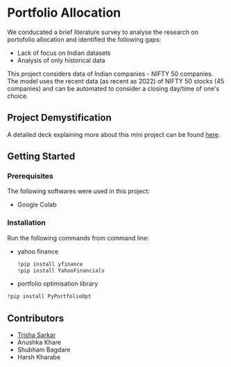 # Portfolio Allocation

We conducated a brief literature survey to analyse the research on portofolio allocation and identified the following gaps:
* Lack of focus on Indian datasets
* Analysis of only historical data

This project considers data of Indian companies - NIFTY 50 companies. The model uses the recent data (as recent as 2022) of NIFTY 50 stocks (45 companies) and can be automated to consider a closing day/time of one's choice.

## Project Demystification

A detailed deck explaining more about this mini project can be found [here](https://docs.google.com/presentation/d/18la-hsHnLZAO2HYmpOZmQBU4qd-8KqZg24Bts4TkDXw/edit?usp=sharing).

<!-- GETTING STARTED -->
## Getting Started

### Prerequisites

The following softwares were used in this project:
* Google Colab

### Installation

Run the following commands from command line:
* yahoo finance
   ```sh
   !pip install yfinance
   !pip install YahooFinancials
   ```
* portfolio optimisation library
 ```sh
 !pip install PyPortfolioOpt
 ```
 
## Contributors

* [Trisha Sarkar](https://github.com/trishasarkar)
* Anushka Khare
* Shubham Bagdare
* Harsh Kharabe
